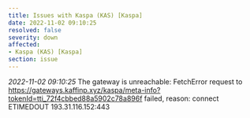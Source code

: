```yaml
---
title: Issues with Kaspa (KAS) [Kaspa]
date: 2022-11-02 09:10:25
resolved: false
severity: down
affected:
- Kaspa (KAS) [Kaspa]
section: issue
---
```


*2022-11-02 09:10:25* The gateway is unreachable: FetchError request to https://gateways.kaffinp.xyz/kaspa/meta-info?tokenId=tti_72f4cbbed88a5902c78a896f failed, reason: connect ETIMEDOUT 193.31.116.152:443